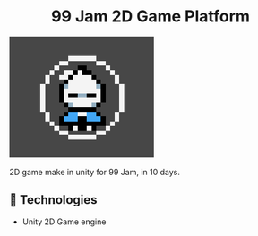 <h1 align="center"> 99 Jam 2D Game Platform </h1>
<a href=""><img src="./Assets/Gif/player-gif.gif" alt="player insides bubble" /></a>
<p> 2D game make in unity for 99 Jam, in 10 days.</p>

<h2>🚀 Technologies</h2>
<ul>
<li>
Unity 2D Game engine
</li>	
<u>
